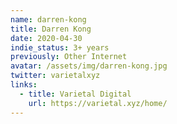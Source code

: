 ```yaml
---
name: darren-kong
title: Darren Kong
date: 2020-04-30
indie_status: 3+ years
previously: Other Internet
avatar: /assets/img/darren-kong.jpg
twitter: varietalxyz
links:
  - title: Varietal Digital 
    url: https://varietal.xyz/home/
---
```

